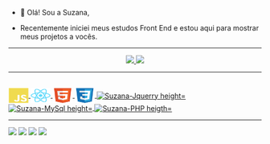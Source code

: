 - 👋 Olá! Sou a Suzana,

- Recentemente iniciei meus estudos Front End e estou aqui para mostrar meus projetos a vocês.
 <hr>


<div align="center">
  <a href="https://github.com/suzana-s">
  <img height="120em" src="https://github-readme-stats.vercel.app/api?username=suzana-s&show_icons=true&theme=material-palenight&include_all_commits=true&count_private=true"/>
  <img height="115em" src="https://github-readme-stats.vercel.app/api/top-langs/?username=suzana-s&layout=compact&langs_count=7&theme=material-palenight"/>
</div>

<hr>

<div style="display: inline_block"><br>

  <img align="center" alt="Suzana-Js" height="30" width="40" src="https://raw.githubusercontent.com/devicons/devicon/master/icons/javascript/javascript-plain.svg">
  <img align="center" alt="Suzana-React" height="30" width="40" src="https://raw.githubusercontent.com/devicons/devicon/master/icons/react/react-original.svg">
  <img align="center" alt="Suzana-HTML" height="30" width="40" src="https://raw.githubusercontent.com/devicons/devicon/master/icons/html5/html5-original.svg">
  <img align="center" alt="Suzana-CSS" height="30" width="40" src="https://raw.githubusercontent.com/devicons/devicon/master/icons/css3/css3-original.svg">
  <img align="center" alt="Suzana-Jquerry height="30" width="40" src="https://cdn.jsdelivr.net/gh/devicons/devicon/icons/jquery/jquery-plain-wordmark.svg" />
  <img align="center" alt="Suzana-MySql height="30" width="40" src="https://cdn.jsdelivr.net/gh/devicons/devicon/icons/mysql/mysql-original.svg" />
  <img align="center" alt="Suzana-PHP heigth="30" width="40" src="https://cdn.jsdelivr.net/gh/devicons/devicon/icons/php/php-plain.svg" />
 
</div>

<hr>

<div>
  
  <a href="https://instagram.com/suzana.slls" target="_blank"><img src="https://img.shields.io/badge/-Instagram-%23E4405F?style=for-the-badge&logo=instagram&logoColor=white" target="_blank"></a>
  <a href = "mailto:suzanasales32@gmail.com"><img src="https://img.shields.io/badge/-Gmail-%23333?style=for-the-badge&logo=gmail&logoColor=white" target="_blank"></a>
  <a href="https://www.linkedin.com/in/suzana-sales-720366208/" target="_blank"><img src="https://img.shields.io/badge/-LinkedIn-%230077B5?style=for-the-badge&logo=linkedin&logoColor=white" target="_blank"></a> 
  <a href="https://api.whatsapp.com/send?phone=+5588996084819"><img src="https://img.shields.io/badge/WhatsApp-25D366?style=for-the-badge&logo=whatsapp&logoColor=white"></a>
 
</div>
  

